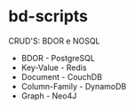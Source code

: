 # bd-scripts
 CRUD'S: BDOR e NOSQL

* BDOR - PostgreSQL
* Key-Value - Redis
* Document - CouchDB
* Column-Family - DynamoDB
* Graph - Neo4J
